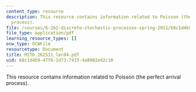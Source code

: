 ```yaml
---
content_type: resource
description: This resource contains information related to Poisson (the perfect arrival
  process).
file: /courses/6-262-discrete-stochastic-processes-spring-2011/68c1d4b947f61d7374154a8902ed2c10_MIT6_262S11_lec04.pdf
file_type: application/pdf
learning_resource_types: []
ocw_type: OCWFile
resourcetype: Document
title: MIT6_262S11_lec04.pdf
uid: 68c1d4b9-47f6-1d73-7415-4a8902ed2c10
---
```

This resource contains information related to Poisson (the perfect arrival process).

